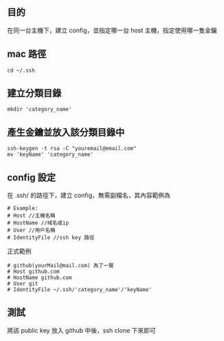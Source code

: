 ## 目的
在同一台主機下，建立 config，並指定哪一台 host 主機，指定使用哪一隻金鑰

## mac 路徑
```
cd ~/.ssh
```

## 建立分類目錄
```
mkdir 'category_name'
```

## 產生金鑰並放入該分類目錄中
```
ssh-keygen -t rsa -C "youremail@email.com"
mv 'keyName' 'category_name'
```

## config 設定
在 .ssh/ 的路徑下，建立 config，無需副檔名，其內容範例為

```
# Example:
# Host //主機名稱
# HostName //域名或ip
# User //用戶名稱
# IdentityFile //ssh key 路徑
```


正式範例

```
# github(yourMail@mail.com) 為了一覽
# Host github.com
# HostName github.com
# User git
# IdentityFile ~/.ssh/'category_name'/'keyName'
```

## 測試
將該 public key 放入 github 中後，ssh clone 下來即可
